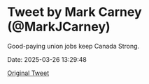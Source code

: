 # Tweet by Mark Carney (@MarkJCarney)

Good-paying union jobs keep Canada Strong.

Date: 2025-03-26 13:29:48

[Original Tweet](https://x.com/MarkJCarney/status/1904888517651542369)
